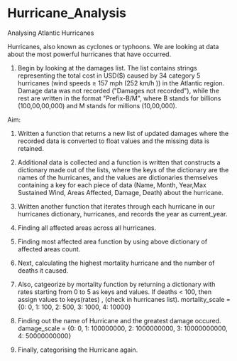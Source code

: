 # Hurricane_Analysis

Analysing Atlantic Hurricanes

Hurricanes, also known as cyclones or typhoons. We are looking at data about the most powerful hurricanes that have occurred.

1) Begin by looking at the damages list. 
   The list contains strings representing the total cost in USD($) caused by 34 category 5 hurricanes (wind speeds ≥ 157 mph (252 km/h )) in the Atlantic region. 
   Damage data was not recorded ("Damages not recorded"), while the rest are written in the format "Prefix-B/M", where B stands for billions (100,00,00,000) and M stands for          millions (10,00,000).
 
 Aim:
 
 1) Written a function that returns a new list of updated damages where the recorded data is converted to float values and the missing data is retained.
 2) Additional data is collected and a function is written that constructs a dictionary made out of the lists, where the keys of the dictionary are the names of the hurricanes,     and the values are dictionaries themselves containing a key for each piece of data (Name, Month, Year,Max Sustained Wind, Areas Affected, Damage, Death) about the               hurricane.
 3) Written another function that iterates through each hurricane in our hurricanes dictionary, hurricanes, and records the year as current_year.
 4) Finding all affected areas across all hurricanes.
 5) Finding most affected area function by using above dictionary of affected areas count.
 6) Next, calculating the highest mortality hurricane and the number of deaths it caused.
 7) Also, catgeorize by mortality function by returning a dictionary with rates starting from 0 to 5 as keys and values. If deaths < 100, then assign values to keys(rates) ,           (check in hurricanes list).
      mortality_scale = {0: 0,
                         1: 100,
                         2: 500,
                         3: 1000,
                         4: 10000}

 8) Finding out the name of Hurricane and the greatest damage occured.
      damage_scale = {0: 0,
                      1: 100000000,
                      2: 1000000000,
                      3: 10000000000,
                      4: 50000000000}

 9) Finally, categorising the Hurricane again.
